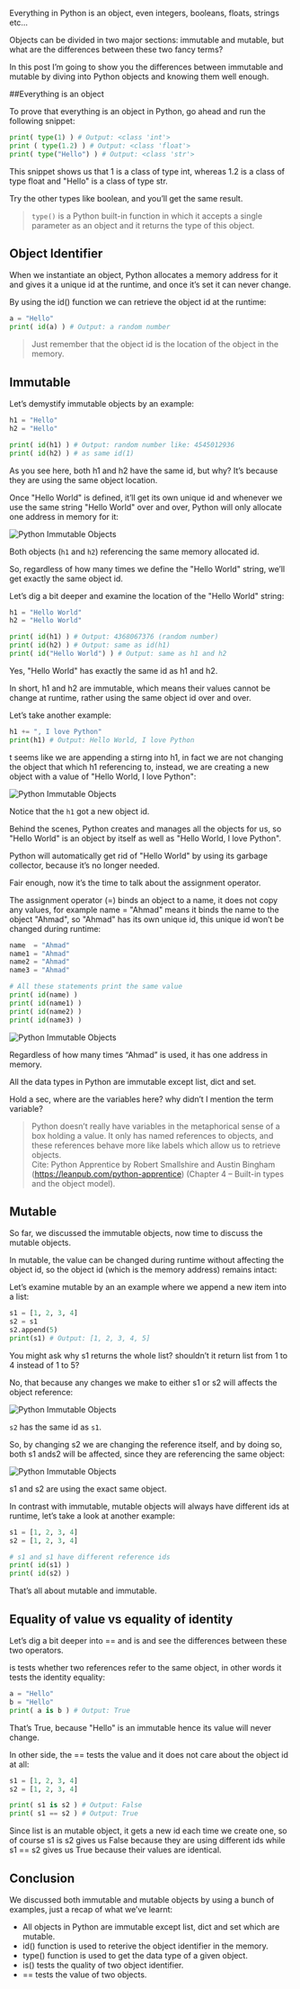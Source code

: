 Everything in Python is an object, even integers, booleans, floats, strings etc…

Objects can be divided in two major sections: immutable and mutable, but what are the differences between these two fancy terms?

In this post I’m going to show you the differences between immutable and mutable by diving into Python objects and knowing them well enough.

##Everything is an object

To prove that everything is an object in Python, go ahead and run the following snippet:

```python
print( type(1) ) # Output: <class 'int'>
print ( type(1.2) ) # Output: <class 'float'>
print( type("Hello") ) # Output: <class 'str'>
```

This snippet shows us that 1 is a class of type int, whereas 1.2 is a class of type float and "Hello" is a class of type str.

Try the other types like boolean, and you’ll get the same result.

> `type()` is a Python built-in function in which it accepts a single parameter as an object and it returns the type of this object.

## Object Identifier
When we instantiate an object, Python allocates a memory address for it and gives it a unique id at the runtime, and once it’s set it can never change.

By using the id() function we can retrieve the object id at the runtime:

```python
a = "Hello"
print( id(a) ) # Output: a random number
```

> Just remember that the object id is the location of the object in the memory.

## Immutable

Let’s demystify immutable objects by an example:

```python
h1 = "Hello"
h2 = "Hello"

print( id(h1) ) # Output: random number like: 4545012936
print( id(h2) ) # as same id(1)
```

As you see here, both h1 and h2 have the same id, but why? It’s because they are using the same object location.

Once "Hello World" is defined, it’ll get its own unique id and whenever we use the same string "Hello World" over and over, Python will only allocate one address in memory for it:

![Python Immutable Objects](./static/img/python/immutable-vs-mutable-objects-in-python/001.png)

Both objects (`h1` and `h2`) referencing the same memory allocated id.

So, regardless of how many times we define the "Hello World" string, we’ll get exactly the same object id.

Let’s dig a bit deeper and examine the location of the "Hello World" string:

```python
h1 = "Hello World"
h2 = "Hello World"

print( id(h1) ) # Output: 4368067376 (random number)
print( id(h2) ) # Output: same as id(h1)
print( id("Hello World") ) # Output: same as h1 and h2
```

Yes, "Hello World" has exactly the same id as h1 and h2.

In short, h1 and h2 are immutable, which means their values cannot be change at runtime, rather using the same object id over and over.

Let’s take another example:

```python
h1 += ", I love Python"
print(h1) # Output: Hello World, I love Python
```

t seems like we are appending a stirng into h1, in fact we are not changing the object that which h1 referencing to, instead, we are creating a new object with a value of "Hello World, I love Python":

![Python Immutable Objects](./static/img/python/immutable-vs-mutable-objects-in-python/002.png)

Notice that the `h1` got a new object id.

Behind the scenes, Python creates and manages all the objects for us, so "Hello World" is an object by itself as well as "Hello World, I love Python".

Python will automatically get rid of "Hello World" by using its garbage collector, because it’s no longer needed.

Fair enough, now it’s the time to talk about the assignment operator.

The assignment operator (=) binds an object to a name, it does not copy any values, for example name = "Ahmad" means it binds the name to the object "Ahmad", so "Ahmad" has its own unique id, this unique id won’t be changed during runtime:

```python
name  = "Ahmad"
name1 = "Ahmad"
name2 = "Ahmad"
name3 = "Ahmad"

# All these statements print the same value
print( id(name) )
print( id(name1) )
print( id(name2) )
print( id(name3) )
```

![Python Immutable Objects](./static/img/python/immutable-vs-mutable-objects-in-python/003.png)

Regardless of how many times “Ahmad” is used, it has one address in memory.

All the data types in Python are immutable except list, dict and set.

Hold a sec, where are the variables here? why didn’t I mention the term variable?

> Python doesn’t really have variables in the metaphorical sense of a box holding a value. It only has named references to objects, and these references behave more like labels which allow us to retrieve objects.<br>Cite: Python Apprentice by Robert Smallshire and Austin Bingham (https://leanpub.com/python-apprentice) (Chapter 4 – Built-in types and the object model).

## Mutable
So far, we discussed the immutable objects, now time to discuss the mutable objects.

In mutable, the value can be changed during runtime without affecting the object id, so the object id (which is the memory address) remains intact:

Let’s examine mutable by an an example where we append a new item into a list:

```python
s1 = [1, 2, 3, 4]
s2 = s1
s2.append(5)
print(s1) # Output: [1, 2, 3, 4, 5]
```

You might ask why s1 returns the whole list? shouldn’t it return list from 1 to 4 instead of 1 to 5?

No, that because any changes we make to either s1 or s2 will affects the object reference:

![Python Immutable Objects](./static/img/python/immutable-vs-mutable-objects-in-python/004.png)

`s2` has the same id as `s1`.

So, by changing s2 we are changing the reference itself, and by doing so, both s1 ands2 will be affected, since they are referencing the same object:

![Python Immutable Objects](./static/img/python/immutable-vs-mutable-objects-in-python/005.png)

s1 and s2 are using the exact same object.

In contrast with immutable, mutable objects will always have different ids at runtime, let’s take a look at another example: 

```python
s1 = [1, 2, 3, 4]
s2 = [1, 2, 3, 4]

# s1 and s1 have different reference ids
print( id(s1) )
print( id(s2) )
```

That’s all about mutable and immutable.

## Equality of value vs equality of identity

Let’s dig a bit deeper into == and is and see the differences between these two operators.

is tests whether two references refer to the same object, in other words it tests the identity equality:

```python
a = "Hello"
b = "Hello"
print( a is b ) # Output: True
```

That’s True, because "Hello" is an immutable hence its value will never change.

In other side, the == tests the value and it does not care about the object id at all:

```python
s1 = [1, 2, 3, 4]
s2 = [1, 2, 3, 4]

print( s1 is s2 ) # Output: False
print( s1 == s2 ) # Output: True
```

Since list is an mutable object, it gets a new id each time we create one, so of course s1 is s2 gives us False because they are using different ids while s1 == s2 gives us True because their values are identical.

## Conclusion

We discussed both immutable and mutable objects by using a bunch of examples, just a recap of what we’ve learnt:

- All objects in Python are immutable except list, dict and set which are mutable.
- id() function is used to reterive the object identifier in the memory.
- type() function is used to get the data type of a given object.
- is() tests the quality of two object identifier.
- == tests the value of two objects.
